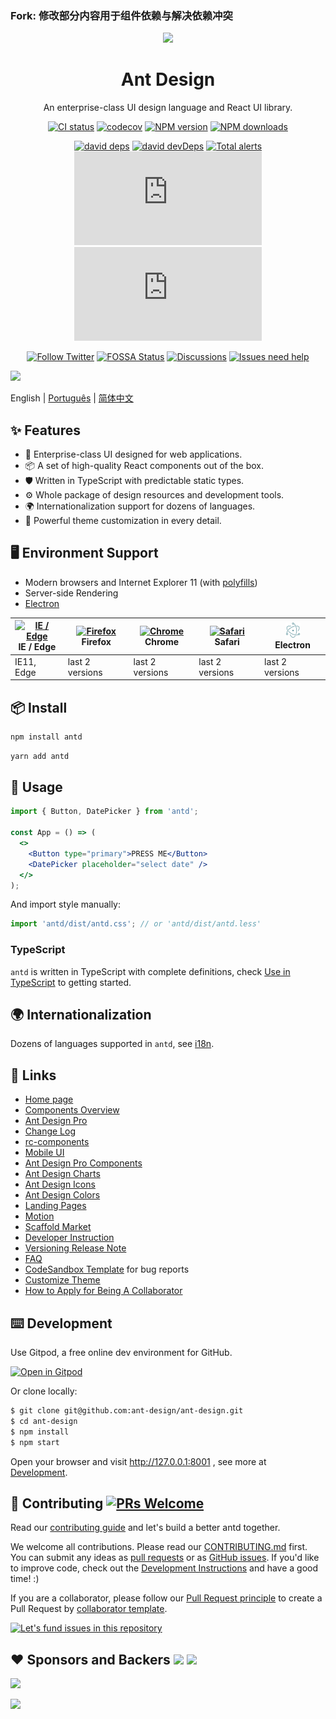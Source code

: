 ### Fork: 修改部分内容用于组件依赖与解决依赖冲突

<p align="center">
  <a href="https://ant.design">
    <img width="200" src="https://gw.alipayobjects.com/zos/rmsportal/KDpgvguMpGfqaHPjicRK.svg">
  </a>
</p>

<h1 align="center">Ant Design</h1>

<div align="center">

An enterprise-class UI design language and React UI library.

[![CI status][github-action-image]][github-action-url] [![codecov][codecov-image]][codecov-url] [![NPM version][npm-image]][npm-url] [![NPM downloads][download-image]][download-url]

[![david deps][david-image]][david-url] [![david devDeps][david-dev-image]][david-dev-url] [![Total alerts][lgtm-image]][lgtm-url] [![][bundlesize-js-image]][unpkg-js-url] [![][bundlesize-css-image]][unpkg-css-url]

[![Follow Twitter][twitter-image]][twitter-url] [![FOSSA Status][fossa-image]][fossa-url] [![Discussions][discussions-image]][discussions-url] [![Issues need help][help-wanted-image]][help-wanted-url]

[npm-image]: http://img.shields.io/npm/v/antd.svg?style=flat-square
[npm-url]: http://npmjs.org/package/antd
[github-action-image]: https://github.com/ant-design/ant-design/workflows/%E2%9C%85%20test/badge.svg
[github-action-url]: https://github.com/ant-design/ant-design/actions?query=workflow%3A%22%E2%9C%85+test%22
[codecov-image]: https://img.shields.io/codecov/c/github/ant-design/ant-design/master.svg?style=flat-square
[codecov-url]: https://codecov.io/gh/ant-design/ant-design/branch/master
[david-image]: https://img.shields.io/david/ant-design/ant-design?style=flat-square
[david-dev-url]: https://david-dm.org/ant-design/ant-design?type=dev
[david-dev-image]: https://img.shields.io/david/dev/ant-design/ant-design?style=flat-square
[david-url]: https://david-dm.org/ant-design/ant-design
[download-image]: https://img.shields.io/npm/dm/antd.svg?style=flat-square
[download-url]: https://npmjs.org/package/antd
[lgtm-image]: https://flat.badgen.net/lgtm/alerts/g/ant-design/ant-design
[lgtm-url]: https://lgtm.com/projects/g/ant-design/ant-design/alerts/
[fossa-image]: https://app.fossa.io/api/projects/git%2Bgithub.com%2Fant-design%2Fant-design.svg?type=shield
[fossa-url]: https://app.fossa.io/projects/git%2Bgithub.com%2Fant-design%2Fant-design?ref=badge_shield
[help-wanted-image]: https://flat.badgen.net/github/label-issues/ant-design/ant-design/help%20wanted/open
[help-wanted-url]: https://github.com/ant-design/ant-design/issues?q=is%3Aopen+is%3Aissue+label%3A%22help+wanted%22
[twitter-image]: https://img.shields.io/twitter/follow/AntDesignUI.svg?label=Ant%20Design&style=social
[twitter-url]: https://twitter.com/AntDesignUI
[discussions-image]: https://img.shields.io/badge/discussions-on%20github-blue?style=flat-square
[discussions-url]: https://github.com/ant-design/ant-design/discussions
[bundlesize-js-image]: https://img.badgesize.io/https:/unpkg.com/antd/dist/antd.min.js?label=antd.min.js&compression=gzip&style=flat-square
[bundlesize-css-image]: https://img.badgesize.io/https:/unpkg.com/antd/dist/antd.min.css?label=antd.min.css&compression=gzip&style=flat-square
[unpkg-js-url]: https://unpkg.com/browse/antd/dist/antd.min.js
[unpkg-css-url]: https://unpkg.com/browse/antd/dist/antd.min.css

</div>

[![](https://gw.alipayobjects.com/mdn/rms_08e378/afts/img/A*Yl83RJhUE7kAAAAAAAAAAABkARQnAQ)](https://ant.design)

English | [Português](./README-pt_BR.md) | [简体中文](./README-zh_CN.md)

## ✨ Features

- 🌈 Enterprise-class UI designed for web applications.
- 📦 A set of high-quality React components out of the box.
- 🛡 Written in TypeScript with predictable static types.
- ⚙️ Whole package of design resources and development tools.
- 🌍 Internationalization support for dozens of languages.
- 🎨 Powerful theme customization in every detail.

## 🖥 Environment Support

- Modern browsers and Internet Explorer 11 (with [polyfills](https://stackoverflow.com/questions/57020976/polyfills-in-2019-for-ie11))
- Server-side Rendering
- [Electron](https://www.electronjs.org/)

| [<img src="https://raw.githubusercontent.com/alrra/browser-logos/master/src/edge/edge_48x48.png" alt="IE / Edge" width="24px" height="24px" />](http://godban.github.io/browsers-support-badges/)<br>IE / Edge | [<img src="https://raw.githubusercontent.com/alrra/browser-logos/master/src/firefox/firefox_48x48.png" alt="Firefox" width="24px" height="24px" />](http://godban.github.io/browsers-support-badges/)<br>Firefox | [<img src="https://raw.githubusercontent.com/alrra/browser-logos/master/src/chrome/chrome_48x48.png" alt="Chrome" width="24px" height="24px" />](http://godban.github.io/browsers-support-badges/)<br>Chrome | [<img src="https://raw.githubusercontent.com/alrra/browser-logos/master/src/safari/safari_48x48.png" alt="Safari" width="24px" height="24px" />](http://godban.github.io/browsers-support-badges/)<br>Safari | [<img src="https://raw.githubusercontent.com/alrra/browser-logos/master/src/electron/electron_48x48.png" alt="Electron" width="24px" height="24px" />](http://godban.github.io/browsers-support-badges/)<br>Electron |
| --- | --- | --- | --- | --- |
| IE11, Edge | last 2 versions | last 2 versions | last 2 versions | last 2 versions |

## 📦 Install

```bash
npm install antd
```

```bash
yarn add antd
```

## 🔨 Usage

```jsx
import { Button, DatePicker } from 'antd';

const App = () => (
  <>
    <Button type="primary">PRESS ME</Button>
    <DatePicker placeholder="select date" />
  </>
);
```

And import style manually:

```jsx
import 'antd/dist/antd.css'; // or 'antd/dist/antd.less'
```

### TypeScript

`antd` is written in TypeScript with complete definitions, check [Use in TypeScript](https://ant.design/docs/react/use-in-typescript) to getting started.

## 🌍 Internationalization

Dozens of languages supported in `antd`, see [i18n](https://ant.design/docs/react/i18n).

## 🔗 Links

- [Home page](https://ant.design/)
- [Components Overview](https://ant.design/components/overview)
- [Ant Design Pro](http://pro.ant.design/)
- [Change Log](CHANGELOG.en-US.md)
- [rc-components](http://react-component.github.io/)
- [Mobile UI](http://mobile.ant.design)
- [Ant Design Pro Components](https://procomponents.ant.design)
- [Ant Design Charts](https://charts.ant.design)
- [Ant Design Icons](https://github.com/ant-design/ant-design-icons)
- [Ant Design Colors](https://github.com/ant-design/ant-design-colors)
- [Landing Pages](https://landing.ant.design)
- [Motion](https://motion.ant.design)
- [Scaffold Market](http://scaffold.ant.design)
- [Developer Instruction](https://github.com/ant-design/ant-design/wiki/Development)
- [Versioning Release Note](https://github.com/ant-design/ant-design/wiki/%E8%BD%AE%E5%80%BC%E8%A7%84%E5%88%99%E5%92%8C%E7%89%88%E6%9C%AC%E5%8F%91%E5%B8%83%E6%B5%81%E7%A8%8B)
- [FAQ](https://ant.design/docs/react/faq)
- [CodeSandbox Template](https://u.ant.design/codesandbox-repro) for bug reports
- [Customize Theme](https://ant.design/docs/react/customize-theme)
- [How to Apply for Being A Collaborator](https://github.com/ant-design/ant-design/wiki/Collaborators#how-to-apply-for-being-a-collaborator)

## ⌨️ Development

Use Gitpod, a free online dev environment for GitHub.

[![Open in Gitpod](https://gitpod.io/button/open-in-gitpod.svg)](https://gitpod.io/#https://github.com/ant-design/ant-design)

Or clone locally:

```bash
$ git clone git@github.com:ant-design/ant-design.git
$ cd ant-design
$ npm install
$ npm start
```

Open your browser and visit http://127.0.0.1:8001 , see more at [Development](https://github.com/ant-design/ant-design/wiki/Development).

## 🤝 Contributing [![PRs Welcome](https://img.shields.io/badge/PRs-welcome-brightgreen.svg?style=flat-square)](http://makeapullrequest.com)

Read our [contributing guide](https://ant.design/docs/react/contributing) and let's build a better antd together.

We welcome all contributions. Please read our [CONTRIBUTING.md](https://github.com/ant-design/ant-design/blob/master/.github/CONTRIBUTING.md) first. You can submit any ideas as [pull requests](https://github.com/ant-design/ant-design/pulls) or as [GitHub issues](https://github.com/ant-design/ant-design/issues). If you'd like to improve code, check out the [Development Instructions](https://github.com/ant-design/ant-design/wiki/Development) and have a good time! :)

If you are a collaborator, please follow our [Pull Request principle](https://github.com/ant-design/ant-design/wiki/PR-principle) to create a Pull Request by [collaborator template](https://github.com/ant-design/ant-design/compare?expand=1&template=collaborator.md).

[![Let's fund issues in this repository](https://issuehunt.io/static/embed/issuehunt-button-v1.svg)](https://issuehunt.io/repos/34526884)

## ❤️ Sponsors and Backers [![](https://opencollective.com/ant-design/tiers/sponsors/badge.svg?label=Sponsors&color=brightgreen)](https://opencollective.com/ant-design#support) [![](https://opencollective.com/ant-design/tiers/backers/badge.svg?label=Backers&color=brightgreen)](https://opencollective.com/ant-design#support)

[![](https://opencollective.com/ant-design/tiers/sponsors.svg?avatarHeight=36)](https://opencollective.com/ant-design#support)

[![](https://opencollective.com/ant-design/tiers/backers.svg?avatarHeight=36)](https://opencollective.com/ant-design#support)
